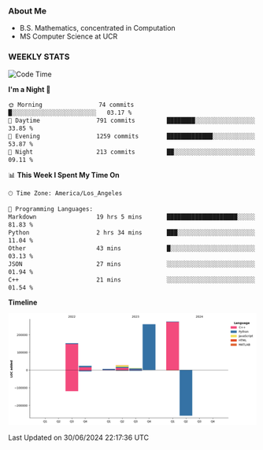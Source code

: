 ### About Me

- B.S. Mathematics, concentrated in Computation
- MS Computer Science at UCR


### WEEKLY STATS
<!--START_SECTION:waka-->
![Code Time](http://img.shields.io/badge/Code%20Time-221%20hrs%2039%20mins-blue)

**I'm a Night 🦉** 

```text
🌞 Morning                74 commits          █░░░░░░░░░░░░░░░░░░░░░░░░   03.17 % 
🌆 Daytime                791 commits         ████████░░░░░░░░░░░░░░░░░   33.85 % 
🌃 Evening                1259 commits        █████████████░░░░░░░░░░░░   53.87 % 
🌙 Night                  213 commits         ██░░░░░░░░░░░░░░░░░░░░░░░   09.11 % 
```


📊 **This Week I Spent My Time On** 

```text
🕑︎ Time Zone: America/Los_Angeles

💬 Programming Languages: 
Markdown                 19 hrs 5 mins       ████████████████████░░░░░   81.83 % 
Python                   2 hrs 34 mins       ███░░░░░░░░░░░░░░░░░░░░░░   11.04 % 
Other                    43 mins             █░░░░░░░░░░░░░░░░░░░░░░░░   03.13 % 
JSON                     27 mins             ░░░░░░░░░░░░░░░░░░░░░░░░░   01.94 % 
C++                      21 mins             ░░░░░░░░░░░░░░░░░░░░░░░░░   01.54 % 
```

**Timeline**

![Lines of Code chart](https://raw.githubusercontent.com/nickocruzm/nickocruzm/main/assets/bar_graph.png)


 Last Updated on 30/06/2024 22:17:36 UTC
<!--END_SECTION:waka-->
